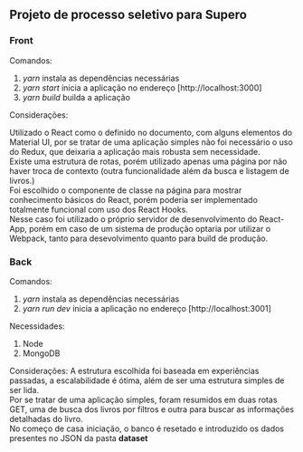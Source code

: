 ## Projeto de processo seletivo para Supero


### Front

Comandos:
1. *yarn* instala as dependências necessárias
2. *yarn start* inicia a aplicação no endereço [http://localhost:3000]
3. *yarn build* builda a aplicação

Considerações:

Utilizado o React como o definido no documento, com alguns elementos do Material UI, por se tratar de uma aplicação simples não foi necessário o uso do Redux, que deixaria a aplicação mais robusta sem necessidade. <br/>
Existe uma estrutura de rotas, porém utilizado apenas uma página por não haver troca de contexto (outra funcionalidade além da busca e listagem de livros.) <br/>
Foi escolhido o componente de classe na página para mostrar conhecimento básicos do React, porém poderia ser implementado totalmente funcional com uso dos React Hooks. <br/>
Nesse caso foi utilizado o próprio servidor de desenvolvimento do React-App, porém em caso de um sistema de produção optaria por utilizar o Webpack, tanto para desevolvimento quanto para build de produção.

### Back

Comandos:
1. *yarn* instala as dependências necessárias
2. *yarn run dev* inicia a aplicação no endereço [http://localhost:3001]

Necessidades:
1. Node
2. MongoDB

Considerações:
A estrutura escolhida foi baseada em experiências passadas, a escalabilidade é ótima, além de ser uma estrutura simples de ser lida. <br/>
Por se tratar de uma aplicação simples, foram resumidos em duas rotas GET, uma de busca dos livros por filtros e outra para buscar as informações detalhadas do livro. <br/>
No começo de casa iniciação, o banco é resetado e introduzido os dados presentes no JSON da pasta **dataset**